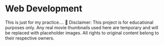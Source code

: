 # Web Development
This is just for my practice....
🛑 Disclaimer:
This project is for educational purposes only. Any real movie thumbnails used here are temporary and will be replaced with placeholder images. All rights to original content belong to their respective owners.
